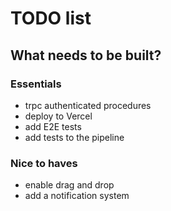 # TODO list

## What needs to be built?

### Essentials

- trpc authenticated procedures
- deploy to Vercel
- add E2E tests
- add tests to the pipeline

### Nice to haves

- enable drag and drop
- add a notification system
